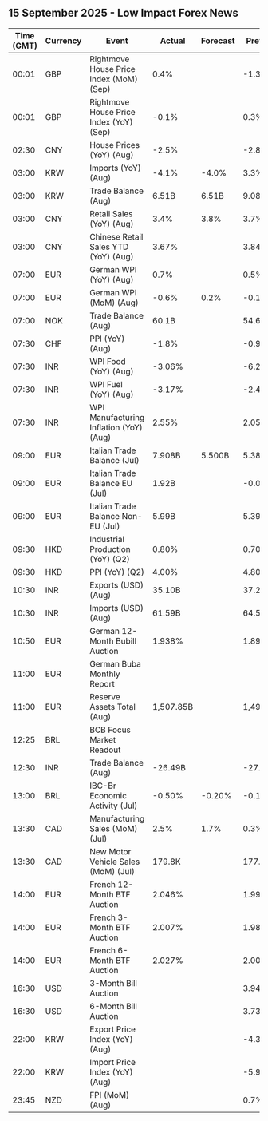 ## 15 September 2025 - Low Impact Forex News

| Time (GMT) | Currency | Event | Actual | Forecast | Previous |
|------|----------|-------|--------|----------|----------|
| 00:01 | GBP | Rightmove House Price Index (MoM) (Sep) | 0.4% |  | -1.3% |
| 00:01 | GBP | Rightmove House Price Index (YoY) (Sep) | -0.1% |  | 0.3% |
| 02:30 | CNY | House Prices (YoY) (Aug) | -2.5% |  | -2.8% |
| 03:00 | KRW | Imports (YoY) (Aug) | -4.1% | -4.0% | 3.3% |
| 03:00 | KRW | Trade Balance (Aug) | 6.51B | 6.51B | 9.08B |
| 03:00 | CNY | Retail Sales (YoY) (Aug) | 3.4% | 3.8% | 3.7% |
| 03:00 | CNY | Chinese Retail Sales YTD (YoY) (Aug) | 3.67% |  | 3.84% |
| 07:00 | EUR | German WPI (YoY) (Aug) | 0.7% |  | 0.5% |
| 07:00 | EUR | German WPI (MoM) (Aug) | -0.6% | 0.2% | -0.1% |
| 07:00 | NOK | Trade Balance (Aug) | 60.1B |  | 54.6B |
| 07:30 | CHF | PPI (YoY) (Aug) | -1.8% |  | -0.9% |
| 07:30 | INR | WPI Food (YoY) (Aug) | -3.06% |  | -6.29% |
| 07:30 | INR | WPI Fuel (YoY) (Aug) | -3.17% |  | -2.43% |
| 07:30 | INR | WPI Manufacturing Inflation (YoY) (Aug) | 2.55% |  | 2.05% |
| 09:00 | EUR | Italian Trade Balance (Jul) | 7.908B | 5.500B | 5.384B |
| 09:00 | EUR | Italian Trade Balance EU (Jul) | 1.92B |  | -0.09B |
| 09:00 | EUR | Italian Trade Balance Non-EU (Jul) | 5.99B |  | 5.39B |
| 09:30 | HKD | Industrial Production (YoY) (Q2) | 0.80% |  | 0.70% |
| 09:30 | HKD | PPI (YoY) (Q2) | 4.00% |  | 4.80% |
| 10:30 | INR | Exports (USD) (Aug) | 35.10B |  | 37.24B |
| 10:30 | INR | Imports (USD) (Aug) | 61.59B |  | 64.59B |
| 10:50 | EUR | German 12-Month Bubill Auction | 1.938% |  | 1.895% |
| 11:00 | EUR | German Buba Monthly Report |  |  |  |
| 11:00 | EUR | Reserve Assets Total (Aug) | 1,507.85B |  | 1,499.04B |
| 12:25 | BRL | BCB Focus Market Readout |  |  |  |
| 12:30 | INR | Trade Balance (Aug) | -26.49B |  | -27.35B |
| 13:00 | BRL | IBC-Br Economic Activity (Jul) | -0.50% | -0.20% | -0.10% |
| 13:30 | CAD | Manufacturing Sales (MoM) (Jul) | 2.5% | 1.7% | 0.3% |
| 13:30 | CAD | New Motor Vehicle Sales (MoM) (Jul) | 179.8K |  | 177.2K |
| 14:00 | EUR | French 12-Month BTF Auction | 2.046% |  | 1.997% |
| 14:00 | EUR | French 3-Month BTF Auction | 2.007% |  | 1.989% |
| 14:00 | EUR | French 6-Month BTF Auction | 2.027% |  | 2.006% |
| 16:30 | USD | 3-Month Bill Auction |  |  | 3.940% |
| 16:30 | USD | 6-Month Bill Auction |  |  | 3.730% |
| 22:00 | KRW | Export Price Index (YoY) (Aug) |  |  | -4.3% |
| 22:00 | KRW | Import Price Index (YoY) (Aug) |  |  | -5.9% |
| 23:45 | NZD | FPI (MoM) (Aug) |  |  | 0.7% |
